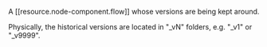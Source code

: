 
A [[resource.node-component.flow]] whose versions are being kept around. 

Physically, the historical versions are located in "_vN" folders, e.g. "_v1" or "_v9999". 
